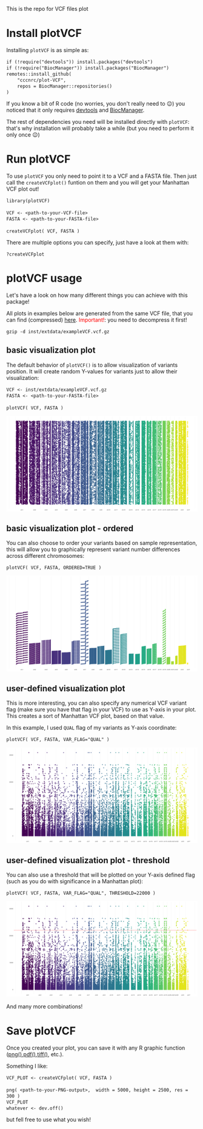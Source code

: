 This is the repo for VCF files plot

# Install plotVCF
Installing `plotVCF` is as simple as:
```
if (!require("devtools")) install.packages("devtools")
if (!require("BiocManager")) install.packages("BiocManager")
remotes::install_github(
    "cccnrc/plot-VCF",
    repos = BiocManager::repositories()
)
```
If you know a bit of R code (no worries, you don't really need to :wink:) you noticed that it only requires [devtools](https://devtools.r-lib.org/) and [BiocManager](https://cran.r-project.org/web/packages/BiocManager/vignettes/BiocManager.html).

The rest of dependencies you need will be installed directly with `plotVCF`: that's why installation will probably take a while (but you need to perform it only once :wink:)

# Run plotVCF
To use `plotVCF` you only need to point it to a VCF and a FASTA file. Then just call the `createVCFplot()` funtion on them and you will get your Manhattan VCF plot out!
```
library(plotVCF)

VCF <- <path-to-your-VCF-file>
FASTA <- <path-to-your-FASTA-file>

createVCFplot( VCF, FASTA )
```
There are multiple options you can specify, just have a look at them with:
```
?createVCFplot
```

# plotVCF usage
Let's have a look on how many different things you can achieve with this package!

All plots in examples below are generated from the same VCF file, that you can find (compressed) [here](inst/extdata/exampleVCF.vcf.gz).
<span style="color:red">Important!</span>: you need to decompress it first!
```
gzip -d inst/extdata/exampleVCF.vcf.gz
```
## basic visualization plot
The default behavior of `plotVCF()` is to allow visualization of variants position. It will create random Y-values for variants just to allow their visualization:
```
VCF <- inst/extdata/exampleVCF.vcf.gz
FASTA <- <path-to-your-FASTA-file>

plotVCF( VCF, FASTA )
```
![plotVCF() basic plot](plots/plotVCF.base.png)
## basic visualization plot - ordered
You can also choose to order your variants based on sample representation, this will allow you to graphically represent variant number differences across different chromosomes:
```
plotVCF( VCF, FASTA, ORDERED=TRUE )
```
![plotVCF() ordered plot](plots/plotVCF.ordered.png)
## user-defined visualization plot
This is more interesting, you can also specify any numerical VCF variant flag (make sure you have that flag in your VCF) to use as Y-axis in your plot. This creates a sort of Manhattan VCF plot, based on that value.

In this example, I used `QUAL` flag of my variants as Y-axis coordinate:
```
plotVCF( VCF, FASTA, VAR_FLAG="QUAL" )
```
![plotVCF() var-flag plot](plots/plotVCF.flag.png)
## user-defined visualization plot - threshold
You can also use a threshold that will be plotted on your Y-axis defined flag (such as you do with significance in a Manhattan plot):
```
plotVCF( VCF, FASTA, VAR_FLAG="QUAL", THRESHOLD=22000 )
```
![plotVCF() var-flag threshold plot](plots/plotVCF.flag-threshold.png)

And many more combinations!


# Save plotVCF
Once you created your plot, you can save it with any R graphic function ([png()](https://cran.r-project.org/web/packages/png/index.html),[pdf()](https://www.rdocumentation.org/packages/grDevices/versions/3.6.2/topics/pdf),[tiff()](https://stat.ethz.ch/R-manual/R-devel/library/grDevices/html/png.html), etc.).

Something I like:
```
VCF_PLOT <- createVCFplot( VCF, FASTA )

png( <path-to-your-PNG-output>,  width = 5000, height = 2500, res = 300 )
VCF_PLOT
whatever <- dev.off()
```
but fell free to use what you wish!
